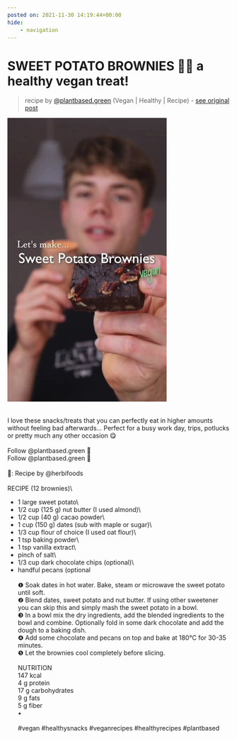 ```yaml
---
posted on: 2021-11-30 14:19:44+00:00
hide:
    - navigation
---
```


# SWEET POTATO BROWNIES 🍠🌱 a healthy vegan treat! 

> recipe by [@plantbased.green](https://www.instagram.com/plantbased.green/) 
(Vegan | Healthy | Recipe) - [see original post](https://instagram.com/p/CW5y8evqE7j)

![](../img/plantbased.green_30-11-2021_1411.png)

⠀\
I love these snacks/treats that you can perfectly eat in higher amounts without feeling bad afterwards... Perfect for a busy work day, trips, potlucks or pretty much any other occasion 😋\
\
Follow @plantbased.green 🙌\
Follow @plantbased.green 🙌\
\
📸: Recipe by @herbifoods\
\
RECIPE (12 brownies)\
- 1 large sweet potato\
- 1/2 cup (125 g) nut butter (I used almond)\
- 1/2 cup (40 g) cacao powder\
- 1 cup (150 g) dates (sub with maple or sugar)\
- 1/3 cup flour of choice (I used oat flour)\
- 1 tsp baking powder\
- 1 tsp vanilla extract\
- pinch of salt\
- 1/3 cup dark chocolate chips (optional)\
- handful pecans (optional\
⠀\
❶ Soak dates in hot water. Bake, steam or microwave the sweet potato until soft.\
❷ Blend dates, sweet potato and nut butter. If using other sweetener you can skip this and simply mash the sweet potato in a bowl.\
❸ In a bowl mix the dry ingredients, add the blended ingredients to the bowl and combine. Optionally fold in some dark chocolate and add the dough to a baking dish. \
❹ Add some chocolate and pecans on top and bake at 180°C for 30-35 minutes. \
❺ Let the brownies cool completely before slicing.\
⠀ \
NUTRITION\
147 kcal\
4 g protein\
17 g carbohydrates\
9 g fats\
5 g fiber\
•\
⠀\
\#vegan \#healthysnacks \#veganrecipes \#healthyrecipes \#plantbased 